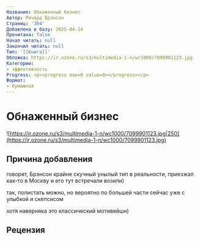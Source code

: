 ```yaml
---
Название: Обнаженный бизнес
Автор: Ричард Брэнсон
Страниц: '304'
Добавлена в базу: 2025-04-14
Прочитана: false
Начал читать: null
Закончил читать: null
Тип: '[[Книга]]'
Обложка: https://ir.ozone.ru/s3/multimedia-1-n/wc1000/7099901123.jpg
Категории:
- эффективность
Progress: <p><progress max=0 value=0></progress></p>
Формат:
- бумажная
---
```

# Обнаженный бизнес

![https://ir.ozone.ru/s3/multimedia-1-n/wc1000/7099901123.jpg|250](https://ir.ozone.ru/s3/multimedia-1-n/wc1000/7099901123.jpg)

## Причина добавления

говорят, Брэнсон крайне скучный унылый тип в реальности, приезжал как-то в Москву и его тут встречали возили)

так, полистать можно, но вероятно по большей части сейчас уже с улыбкой и скепсисом

хотя наверняка это классический мотивейшн)

## Рецензия